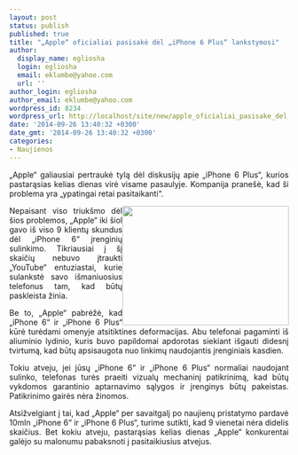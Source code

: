 ```yaml
---
layout: post
status: publish
published: true
title: "„Apple“ oficialiai pasisakė dėl „iPhone 6 Plus“ lankstymosi"
author:
  display_name: egliosha
  login: egliosha
  email: eklumbe@yahoo.com
  url: ''
author_login: egliosha
author_email: eklumbe@yahoo.com
wordpress_id: 8234
wordpress_url: http://localhost/site/new/apple_oficialiai_pasisake_del_iphone_6_plus_lankstymosi_/
date: '2014-09-26 13:40:32 +0300'
date_gmt: '2014-09-26 13:40:32 +0300'
categories:
- Naujienos
---
```

<p style="text-align: justify;">
	&bdquo;Apple&ldquo; galiausiai pertraukė tylą dėl diskusijų apie &bdquo;iPhone 6 Plus&ldquo;, kurios pastarąsias kelias dienas virė visame pasaulyje. Kompanija prane&scaron;ė, kad &scaron;i problema yra &bdquo;ypatingai retai pasitaikanti&ldquo;.</p>
<p style="text-align: justify;">
	<a href="http://technews.lt/userfiles/iPhone 6 Plus bending.png"><img alt="" src="http://technews.lt/userfiles/iPhone 6 Plus bending.png" style="width: 300px; height: 215px; float: right;" /></a>Nepaisant viso triuk&scaron;mo dėl &scaron;ios problemos, &bdquo;Apple&ldquo; iki &scaron;iol gavo i&scaron; viso 9 klientų skundus dėl &bdquo;iPhone 6&ldquo; įrenginių sulinkimo. Tikriausiai į &scaron;į skaičių nebuvo įtraukti &bdquo;YouTube&ldquo; entuziastai, kurie sulankstė savo i&scaron;maniuosius telefonus tam, kad būtų paskleista žinia.</p>
<p style="text-align: justify;">
	Be to, &bdquo;Apple&ldquo; pabrėžė, kad &bdquo;iPhone 6&ldquo; ir &bdquo;iPhone 6 Plus&ldquo; kūrė turėdami omenyje atsitiktines deformacijas. Abu telefonai pagaminti i&scaron; aliuminio lydinio, kuris buvo papildomai apdorotas siekiant i&scaron;gauti didesnį tvirtumą, kad būtų apsisaugota nuo linkimų naudojantis įrenginiais kasdien.</p>
<p style="text-align: justify;">
	Tokiu atveju, jei jūsų &bdquo;iPhone 6&ldquo; ir &bdquo;iPhone 6 Plus&ldquo; normaliai naudojant sulinko, telefonas turės praeiti vizualų mechaninį patikrinimą, kad būtų vykdomos garantinio aptarnavimo sąlygos ir įrenginys būtų pakeistas. Patikrinimo gairės nėra žinomos.</p>
<p style="text-align: justify;">
	Atsižvelgiant į tai, kad &bdquo;Apple&ldquo; per savaitgalį po naujienų pristatymo pardavė 10mln &bdquo;iPhone 6&ldquo; ir &bdquo;iPhone 6 Plus&ldquo;, turime sutikti, kad 9 vienetai nėra didelis skaičius. Bet kokiu atveju, pastarąsias kelias dienas &bdquo;Apple&ldquo; konkurentai galėjo su malonumu pabaksnoti į pasitaikiusius atvejus.</p>
